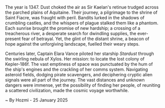 
The year is 1347.  Dust choked the air as Sir Kaelan's retinue trudged across the parched plains of Aquitaine.  Their journey, a pilgrimage to the shrine of Saint Fiacre, was fraught with peril.  Bandits lurked in the shadows of crumbling castles, and the whispers of plague stalked them like a phantom.  Each sunrise brought the promise of new hardship; a crossing of a treacherous river, a desperate search for dwindling supplies, the ever-present fear of betrayal. Yet, the glint of the distant shrine, a beacon of hope against the unforgiving landscape, fuelled their weary steps.

Centuries later, Captain Elara Vance piloted her starship *Stardust* through the swirling nebula of Xylos.  Her mission: to locate the lost colony of Kepler-186f.  The vast emptiness of space was punctuated by the hum of the ship's engines and the crackling of her comms system. Navigating asteroid fields, dodging pirate scavengers, and deciphering cryptic alien signals were all part of the journey.  The vast distances and unknown dangers were immense, yet the possibility of finding her people, of reuniting a scattered civilization, made the cosmic voyage worthwhile.

~ By Hozmi - 25 January 2025
